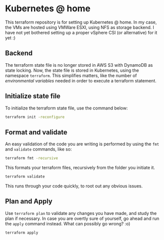 # Kubernetes @ home

This terraform repository is for setting up Kubernetes @ home. In my case, the VMs are hosted using VMWare ESXI, using NFS as storage backend. I have not yet bothered setting up a proper vSphere CSI (or alternative) for it yet :)

## Backend

The terraform state file is no longer stored in AWS S3 with DynamoDB as state locking. Now, the state file is stored in Kubernetes, using the namespace `terraform`. This simplifies matters, like the number of *environmental variables* needed in order to execute a terraform statement.
## Initialize state file

To initialize the terraform state file, use the command below:

```bash
terraform init -reconfigure
```

## Format and validate

An easy validation of the code you are writing is performed by using the `fmt` and `validate` commands, like so:

```bash
terraform fmt -recursive
```

This formats your terraform files, recursively from the folder you initiate it.

```bash
terraform validate
```

This runs through your code quickly, to root out any obvious issues.

## Plan and Apply

Use `terraform plan` to validate any changes you have made, and study the plan if necessary. In case you are overtly sure of yourself, go ahead and run the `apply` command instead. What can possibly go wrong? :o)

```bash
terraform apply
```
